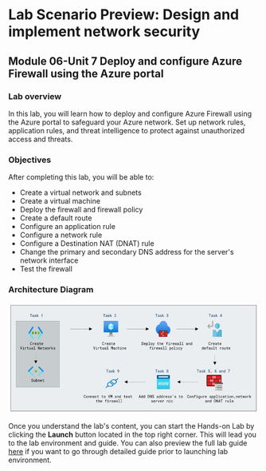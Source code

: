 # Lab Scenario Preview: Design and implement network security

## Module 06-Unit 7 Deploy and configure Azure Firewall using the Azure portal

### Lab overview

In this lab, you will learn how to deploy and configure Azure Firewall using the Azure portal to safeguard your Azure network. Set up network rules, application rules, and threat intelligence to protect against unauthorized access and threats.

### Objectives
  
After completing this lab, you will be able to:

- Create a virtual network and subnets
- Create a virtual machine
- Deploy the firewall and firewall policy
- Create a default route
- Configure an application rule
- Configure a network rule
- Configure a Destination NAT (DNAT) rule
- Change the primary and secondary DNS address for the server's network interface
- Test the firewall

### Architecture Diagram

![](media/m6-u7-1.png) 

Once you understand the lab's content, you can start the Hands-on Lab by clicking the **Launch** button located in the top right corner. This will lead you to the lab environment and guide. You can also preview the full lab guide [here](https://experience.cloudlabs.ai/#/labguidepreview/e2a26d97-3c8e-4f16-9015-e00a13f35baa) if you want to go through detailed guide prior to launching lab environment.













